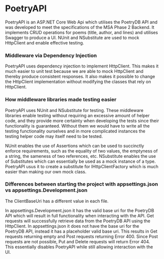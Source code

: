 # PoetryAPI

PoetryAPI is an ASP.NET Core Web Api which utilises the PoetryDB API and was developed to meet the specifications of the MSA Phase 2 Backend. It implements CRUD operations for poems (title, author, and lines) and utilises Swagger to produce a UI. NUnit and NSubstitute are used to mock HttpClient and enable effective testing.

### Middleware via Dependency Injection
PoetryAPI uses dependency injection to implement HttpClient. This makes it much easier to unit test because we are able to mock HttpClient and thereby produce consistent responses. It also makes it possible to change the HttpClient implementation without modifying the classes that rely on HttpClient.

### How middleware libraries made testing easier
PoetryAPI uses NUnit and NSubstitute for testing. These middleware libraries enable testing without requiring an excessive amount of helper code, and they provide more certainty when developing the tests since their functionality is guaranteed. Without them we would have to write all the testing functionality ourselves and in more complicated instances the testing helper code may itself need to be tested.

NUnit enables the use of Assertions which can be used to succinctly enforce requirements, such as the equality of two values, the emptyness of a string, the sameness of two references, etc. 
NSubstitute enables the use of Substitutes which can essentially be used as a mock instance of a type. PoetryAPI usus it to create a substitute for IHttpClientFactory which is much easier than making our own mock class.

### Differences between starting the project with appsettings.json vs appsettings.Development.json
The ClientBaseUri has a different value in each file. 

In appsettings.Development.json it has the valid base uri for the PoetryDB API which will result in full functionality when interacting with the API. Get requests will successfully retrieve data from the PoetryDB API using the HttpClient.
In appsettings.json it does not have the base uri for the PoetryDB API, instead it has a placeholder valid base uri. This results in Get requests returning empty and Post requests returning Error 400. Since Post requests are not possible, Put and Delete requests will return Error 404. This essentially disables PoetryAPI while still allowing interaction with the UI.
